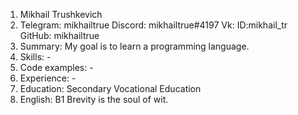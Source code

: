 1. Mikhail Trushkevich
2. Telegram: mikhailtrue
   Discord:  mikhailtrue#4197
   Vk: ID:mikhail_tr
   GitHub: mikhailtrue
3. Summary: My goal is to learn a programming language.
4. Skills: -
5. Code examples: -
6. Experience: -
7. Education: Secondary Vocational Education
8. English: B1
Brevity is the soul of wit.
